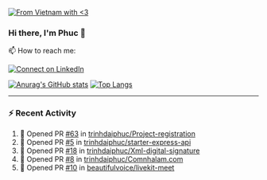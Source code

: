 [![From Vietnam with <3](https://raw.githubusercontent.com/webuild-community/badge/master/svg/love.svg)](https://webuild.community)

### Hi there, I'm Phuc 👋

📫 How to reach me:

[![Connect on LinkedIn](https://img.shields.io/badge/--linkedin?label=LinkedIn&logo=LinkedIn&style=social)](https://www.linkedin.com/in/trinh-dai-phuc/)


[![Anurag's GitHub stats](https://phuc-github-readme-stats.vercel.app/api?username=trinhdaiphuc&count_private=true&show_icons=true&theme=synthwave)](https://github.com/anuraghazra/github-readme-stats)
[![Top Langs](https://phuc-github-readme-stats.vercel.app/api/top-langs/?username=trinhdaiphuc&theme=synthwave&show_icons=true&layout=compact&langs_count=8&hide=html,css,scss,less,handlebars,ejs)](https://github.com/anuraghazra/github-readme-stats)


---

### :zap: Recent Activity

<!--START_SECTION:activity-->
1. 💪 Opened PR [#63](https://github.com/trinhdaiphuc/Project-registration/pull/63) in [trinhdaiphuc/Project-registration](https://github.com/trinhdaiphuc/Project-registration)
2. 💪 Opened PR [#5](https://github.com/trinhdaiphuc/starter-express-api/pull/5) in [trinhdaiphuc/starter-express-api](https://github.com/trinhdaiphuc/starter-express-api)
3. 💪 Opened PR [#18](https://github.com/trinhdaiphuc/Xml-digital-signature/pull/18) in [trinhdaiphuc/Xml-digital-signature](https://github.com/trinhdaiphuc/Xml-digital-signature)
4. 💪 Opened PR [#8](https://github.com/trinhdaiphuc/Comnhalam.com/pull/8) in [trinhdaiphuc/Comnhalam.com](https://github.com/trinhdaiphuc/Comnhalam.com)
5. 💪 Opened PR [#10](https://github.com/beautifulvoice/livekit-meet/pull/10) in [beautifulvoice/livekit-meet](https://github.com/beautifulvoice/livekit-meet)
<!--END_SECTION:activity-->
